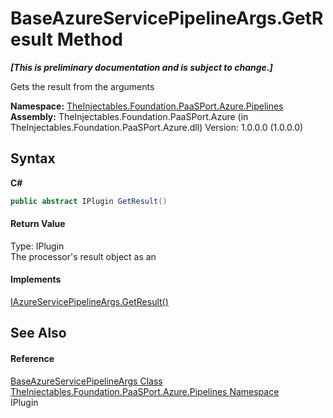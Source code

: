 # BaseAzureServicePipelineArgs.GetResult Method 
 _**\[This is preliminary documentation and is subject to change.\]**_

Gets the result from the arguments

**Namespace:**&nbsp;<a href="12877838-209f-7bd8-1db6-0de375a06add">TheInjectables.Foundation.PaaSPort.Azure.Pipelines</a><br />**Assembly:**&nbsp;TheInjectables.Foundation.PaaSPort.Azure (in TheInjectables.Foundation.PaaSPort.Azure.dll) Version: 1.0.0.0 (1.0.0.0)

## Syntax

**C#**<br />
``` C#
public abstract IPlugin GetResult()
```


#### Return Value
Type: IPlugin<br />The processor's result object as an 

#### Implements
<a href="4a653bdb-7dc2-096d-fdd5-43a363049982">IAzureServicePipelineArgs.GetResult()</a><br />

## See Also


#### Reference
<a href="8340ffa8-ae96-d099-17c4-b4400351ed9a">BaseAzureServicePipelineArgs Class</a><br /><a href="12877838-209f-7bd8-1db6-0de375a06add">TheInjectables.Foundation.PaaSPort.Azure.Pipelines Namespace</a><br />IPlugin<br />